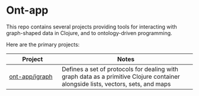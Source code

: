 
# Ont-app

This repo contains several projects providing tools for interacting with graph-shaped data in Clojure, and to ontology-driven programming.

Here are the primary projects:


| Project</div> | Notes |
| --- | --- |
| [ont-app/igraph](https://github.com/ont-app/igraph) <img width=100> | Defines a set of protocols for dealing with graph data as a primitive Clojure container alongside lists, vectors, sets, and maps |
